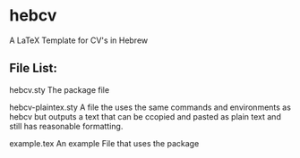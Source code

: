 # hebcv
A LaTeX Template for CV's in Hebrew

## File List:
hebcv.sty
The package file

hebcv-plaintex.sty
A file the uses the same commands and environments as hebcv but outputs a text that can be ccopied and pasted as plain text and still has reasonable formatting.

example.tex
An example File that uses the package